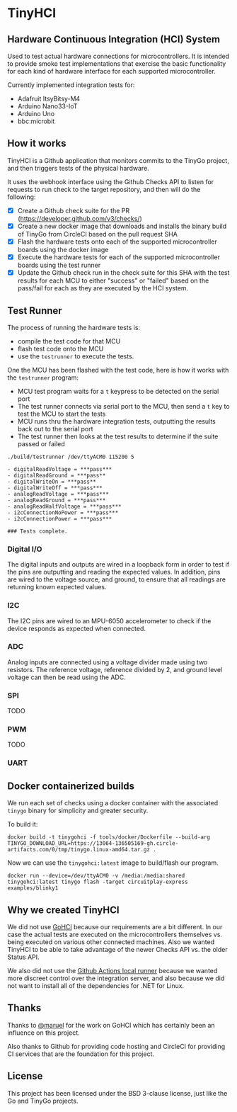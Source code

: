# TinyHCI

## Hardware Continuous Integration (HCI) System

Used to test actual hardware connections for microcontrollers. It is intended to provide smoke test implementations that exercise the basic functionality for each kind of hardware interface for each supported microcontroller.

Currently implemented integration tests for:

- Adafruit ItsyBitsy-M4
- Arduino Nano33-IoT
- Arduino Uno
- bbc:microbit

## How it works

TinyHCI is a Github application that monitors commits to the TinyGo project, and then triggers tests of the physical hardware.

It uses the webhook interface using the Github Checks API to listen for requests to run check to the target repository, and then will do the following:

- [x] Create a Github check suite for the PR (https://developer.github.com/v3/checks/)
- [x] Create a new docker image that downloads and installs the binary build of TinyGo from CircleCI based on the pull request SHA
- [x] Flash the hardware tests onto each of the supported microcontroller boards using the docker image
- [x] Execute the hardware tests for each of the supported microcontroller boards using the test runner
- [x] Update the Github check run in the check suite for this SHA with the test results for each MCU to either "success" or "failed" based on the pass/fail for each as they are executed by the HCI system.

## Test Runner

The process of running the hardware tests is:

- compile the test code for that MCU
- flash test code onto the MCU
- use the `testrunner` to execute the tests.

One the MCU has been flashed with the test code, here is how it works with the `testrunner` program:

- MCU test program waits for a `t` keypress to be detected on the serial port
- The test runner connects via serial port to the MCU, then send a `t` key to test the MCU to start the tests
- MCU runs thru the hardware integration tests, outputting the results back out to the serial port
- The test runner then looks at the test results to determine if the suite passed or failed

```
./build/testrunner /dev/ttyACM0 115200 5

- digitalReadVoltage = ***pass***
- digitalReadGround = ***pass**
- digitalWriteOn = ***pass**
- digitalWriteOff = ***pass***
- analogReadVoltage = ***pass***
- analogReadGround = ***pass***
- analogReadHalfVoltage = ***pass***
- i2cConnectionNoPower = ***pass***
- i2cConnectionPower = ***pass***

### Tests complete.
```

### Digital I/O

The digital inputs and outputs are wired in a loopback form in order to test if the pins are outputting and reading the expected values. In addition, pins are wired to the voltage source, and ground, to ensure that all readings are returning known expected values.

### I2C

The I2C pins are wired to an MPU-6050 accelerometer to check if the device responds as expected when connected.

### ADC

Analog inputs are connected using a voltage divider made using two resistors. The reference voltage, reference divided by 2, and ground level voltage can then be read using the ADC.

### SPI

TODO

### PWM

TODO

### UART

## Docker containerized builds

We run each set of checks using a docker container with the associated `tinygo` binary for simplicity and greater security.

To build it:

```
docker build -t tinygohci -f tools/docker/Dockerfile --build-arg TINYGO_DOWNLOAD_URL=https://13064-136505169-gh.circle-artifacts.com/0/tmp/tinygo.linux-amd64.tar.gz .
```

Now we can use the `tinygohci:latest` image to build/flash our program.

```
docker run --device=/dev/ttyACM0 -v /media:/media:shared tinygohci:latest tinygo flash -target circuitplay-express examples/blinky1
```

## Why we created TinyHCI

We did not use [GoHCI](https://github.com/periph/gohci) because our requirements are a bit different. In our case the actual tests are executed on the microcontrollers themselves vs. being executed on various other connected machines. Also we wanted TinyHCI to be able to take advantage of the newer Checks API vs. the older Status API.

We also did not use the [Github Actions local runner](https://github.com/actions/runner) because we wanted more discreet control over the integration server, and also because we did not want to install all of the dependencies for .NET for Linux.

## Thanks

Thanks to [@maruel](https://github.com/maruel) for the work on GoHCI which has certainly been an influence on this project.

Also thanks to Github for providing code hosting and CircleCI for providing CI services that are the foundation for this project.

## License

This project has been licensed under the BSD 3-clause license, just like the Go and TinyGo projects.
